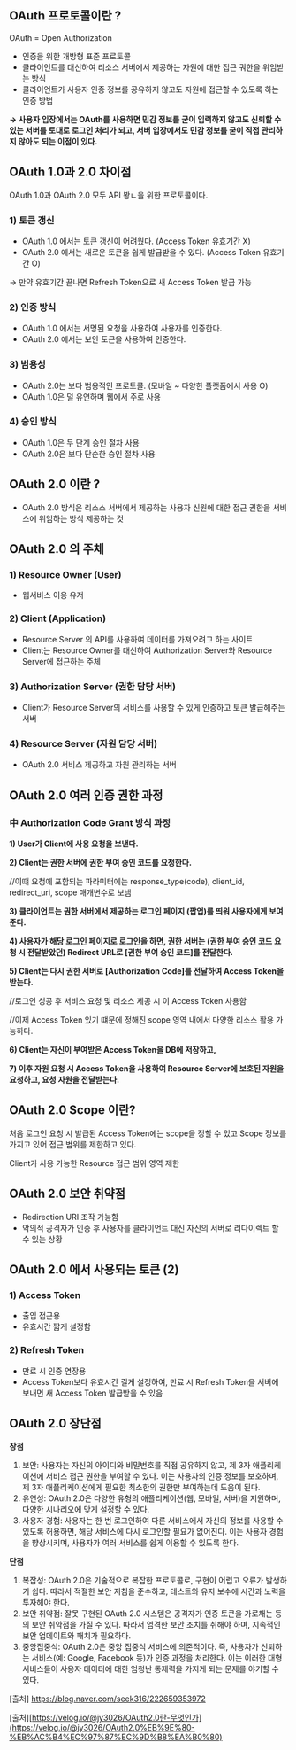 ## OAuth 프로토콜이란 ?

OAuth = Open Authorization

- 인증을 위한 개방형 표준 프로토콜
- 클라이언트를 대신하여 리소스 서버에서 제공하는 자원에 대한 접근 궈한을 위임받는 방식
- 클라이언트가 사용자 인증 정보를 공유하지 않고도 자원에 접근할 수 있도록 하는 인증 방법

**→ 사용자 입장에서는 OAuth를 사용하면 민감 정보를 굳이 입력하지 않고도 신뢰할 수 있는 서버를 토대로 로그인 처리가 되고, 서버 입장에서도 민감 정보를 굳이 직접 관리하지 않아도 되는 이점이 있다.**

## **OAuth 1.0과 2.0 차이점**

OAuth 1.0과 OAuth 2.0 모두 API 봥ㄴ을 위한 프로토콜이다.


### 1) 토큰 갱신

- OAuth 1.0 에서는 토큰 갱신이 어려웠다. (Access Token 유효기간 X)
- OAuth 2.0 에서는 새로운 토큰을 쉽게 발급받을 수 있다. (Access Token 유효기간 O)

→ 만약 유효기간 끝나면 Refresh Token으로 새 Access Token 발급 가능

### 2) 인증 방식

- OAuth 1.0 에서는 서명된 요청을 사용하여 사용자를 인증한다.
- OAuth 2.0 에서는 보안 토큰을 사용하여 인증한다.

### 3) 범용성

- OAuth 2.0는 보다 범용적인 프로토콜. (모바일 ~ 다양한 플랫폼에서 사용 O)
- OAuth 1.0은 덜 유연하며 웹에서 주로 사용

### 4) 승인 방식

- OAuth 1.0은 두 단계 승인 절차 사용
- OAuth 2.0은 보다 단순한 승인 절차 사용

## OAuth 2.0 이란 ?

- OAuth 2.0 방식은 리소스 서버에서 제공하는 사용자 신원에 대한 접근 권한을 서비스에 위임하는 방식 제공하는 것

## **OAuth 2.0 의 주체**

### **1) Resource Owner  (User)**

- 웹서비스 이용 유저

### **2) Client  (Application)**

- Resource Server 의 API를 사용하여 데이터를 가져오려고 하는 사이트
- Client는 Resource Owner를 대신하여 Authorization Server와 Resource Server에 접근하는 주체

### **3) Authorization Server  (권한 담당 서버)**

- Client가 Resource Server의 서비스를 사용할 수 있게 인증하고 토큰 발급해주는 서버

### **4) Resource Server (자원 담당 서버)**

- OAuth 2.0 서비스 제공하고 자원 관리하는 서버

## **OAuth 2.0 여러 인증 권한 과정**

### **中 Authorization Code Grant 방식 과정**


**1) User가 Client에 사용 요청을 보낸다.**

**2) Client는 권한 서버에 권한 부여 승인 코드를 요청한다.**

//이떄 요청에 포함되는 파라미터에는 response_type(code), client_id, redirect_uri, scope 매개변수로 보냄

**3) 클라이언트는 권한 서버에서 제공하는 로그인 페이지 (팝업)를 띄워 사용자에게 보여준다.**

**4) 사용자가 해당 로그인 페이지로 로그인을 하면, 권한 서버는 (권한 부여 승인 코드 요청 시 전달받았던) Redirect URL로 [권한 부여 승인 코드]를 전달한다.**

**5) Client는 다시 권한 서버로 [Authorization Code]를 전달하여 Access Token을 받는다.**

//로그인 성공 후 서비스 요청 및 리소스 제공 시 이 Access Token 사용함

//이제 Access Token 있기 떄문에 정해진 scope 영역 내에서 다양한 리소스 활용 가능하다.

**6) Client는 자신이 부여받은 Access Token을 DB에 저장하고,** 

**7) 이후 자원 요청 시 Access Token을 사용하여 Resource Server에 보호된 자원을 요청하고, 요청 자원을 전달받는다.**  

## **OAuth 2.0 Scope 이란?**

처음 로그인 요청 시 발급된 Access Token에는 scope을 정할 수 있고 Scope 정보를 가지고 있어 접근 범위를 제한하고 있다.

Client가 사용 가능한 Resource 접근 범위 영역 제한  

## **OAuth 2.0 보안 취약점**

- Redirection URI 조작 가능함
- 악의적 공격자가 인증 후 사용자를 클라이언트 대신 자신의 서버로 리다이렉트 할 수 있는 상황

## **OAuth 2.0 에서 사용되는 토큰 (2)**

### 1) Access Token

- 출입 접근용
- 유효시간 짧게 설정함

### 2) Refresh Token

- 만료 시 인증 연장용
- Access Token보다 유효시간 길게 설정하여, 만료 시 Refresh Token을 서버에 보내면 새 Access Token 발급받을 수 있음

## **OAuth 2.0 장단점**

**장점**

1. 보안: 사용자는 자신의 아이디와 비밀번호를 직접 공유하지 않고, 제 3자 애플리케이션에 서비스 접근 권한을 부여할 수 있다. 이는 사용자의 인증 정보를 보호하며, 제 3자 애플리케이션에게 필요한 최소한의 권한만 부여하는데 도움이 된다.
2. 유연성: OAuth 2.0은 다양한 유형의 애플리케이션(웹, 모바일, 서버)을 지원하며, 다양한 시나리오에 맞게 설정할 수 있다.
3. 사용자 경험: 사용자는 한 번 로그인하여 다른 서비스에서 자신의 정보를 사용할 수 있도록 허용하면, 해당 서비스에 다시 로그인할 필요가 없어진다. 이는 사용자 경험을 향상시키며, 사용자가 여러 서비스를 쉽게 이용할 수 있도록 한다.

**단점**

1. 복잡성: OAuth 2.0은 기술적으로 복잡한 프로토콜로, 구현이 어렵고 오류가 발생하기 쉽다. 따라서 적절한 보안 지침을 준수하고, 테스트와 유지 보수에 시간과 노력을 투자해야 한다.
2. 보안 취약점: 잘못 구현된 OAuth 2.0 시스템은 공격자가 인증 토큰을 가로채는 등의 보안 취약점을 가질 수 있다. 따라서 엄격한 보안 조치를 취해야 하며, 지속적인 보안 업데이트와 패치가 필요하다.
3. 중앙집중식: OAuth 2.0은 중앙 집중식 서비스에 의존적이다. 즉, 사용자가 신뢰하는 서비스(예: Google, Facebook 등)가 인증 과정을 처리한다. 이는 이러한 대형 서비스들이 사용자 데이터에 대한 엄청난 통제력을 가지게 되는 문제를 야기할 수 있다.

[출처] https://blog.naver.com/seek316/222659353972

[출처][https://velog.io/@jy3026/OAuth2.0란-무엇인가](https://velog.io/@jy3026/OAuth2.0%EB%9E%80-%EB%AC%B4%EC%97%87%EC%9D%B8%EA%B0%80)